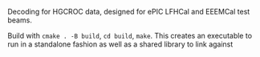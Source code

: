 Decoding for HGCROC data, designed for ePIC LFHCal and EEEMCal test beams.

Build with `cmake . -B build`, `cd build`, `make`.  This creates an executable to run in a standalone fashion as well as a shared library to link against
